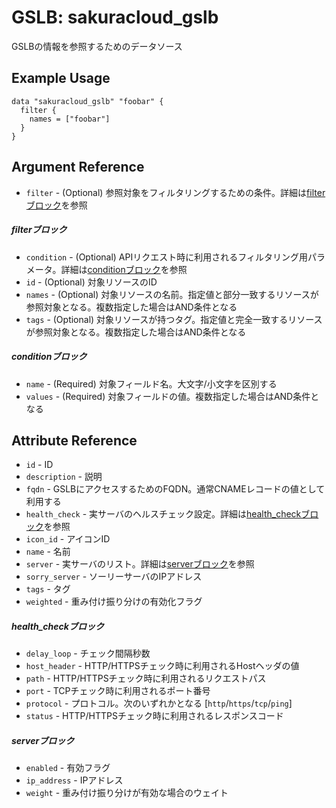 # GSLB: sakuracloud_gslb

GSLBの情報を参照するためのデータソース

## Example Usage

```hcl
data "sakuracloud_gslb" "foobar" {
  filter {
    names = ["foobar"]
  }
}
```

## Argument Reference

* `filter` - (Optional) 参照対象をフィルタリングするための条件。詳細は[filterブロック](#filter)を参照 

##### filterブロック

* `condition` - (Optional) APIリクエスト時に利用されるフィルタリング用パラメータ。詳細は[conditionブロック](#condition)を参照  
* `id` - (Optional) 対象リソースのID 
* `names` - (Optional) 対象リソースの名前。指定値と部分一致するリソースが参照対象となる。複数指定した場合はAND条件となる  
* `tags` - (Optional) 対象リソースが持つタグ。指定値と完全一致するリソースが参照対象となる。複数指定した場合はAND条件となる

##### conditionブロック

* `name` - (Required) 対象フィールド名。大文字/小文字を区別する  
* `values` - (Required) 対象フィールドの値。複数指定した場合はAND条件となる

## Attribute Reference

* `id` - ID
* `description` - 説明
* `fqdn` - GSLBにアクセスするためのFQDN。通常CNAMEレコードの値として利用する
* `health_check` - 実サーバのヘルスチェック設定。詳細は[health_checkブロック](#health_check)を参照
* `icon_id` - アイコンID
* `name` - 名前
* `server` - 実サーバのリスト。詳細は[serverブロック](#server)を参照
* `sorry_server` - ソーリーサーバのIPアドレス
* `tags` - タグ
* `weighted` - 重み付け振り分けの有効化フラグ

##### health_checkブロック

* `delay_loop` - チェック間隔秒数
* `host_header` - HTTP/HTTPSチェック時に利用されるHostヘッダの値
* `path` - HTTP/HTTPSチェック時に利用されるリクエストパス
* `port` - TCPチェック時に利用されるポート番号
* `protocol` - プロトコル。次のいずれかとなる [`http`/`https`/`tcp`/`ping`]
* `status` - HTTP/HTTPSチェック時に利用されるレスポンスコード

##### serverブロック

* `enabled` - 有効フラグ
* `ip_address` - IPアドレス
* `weight` - 重み付け振り分けが有効な場合のウェイト


